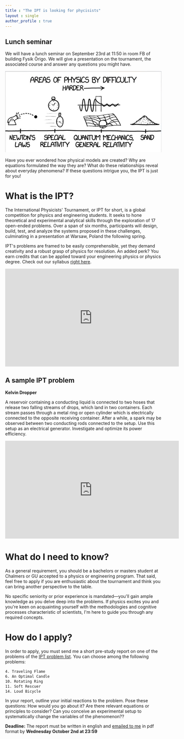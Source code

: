 ```yaml
---
title : "The IPT is looking for phycisists"
layout : single
author_profile : true
---
```

## **Lunch seminar**
We will have a lunch seminar on September 23rd at 11:50 in room FB of building Fysik Örigo. We will give a presentation on the tournament, the associated course and answer any questions you might have.

![What they never tell you during undergrad](../assets/images/physics-hardness-meme.jpg)

Have you ever wondered how physical models are created? Why are equations formulated the way they are? What do these relationships reveal about everyday phenomena? If these questions intrigue you, the IPT is just for you!
# What is the IPT?
The International Physicists' Tournament, or IPT for short, is a global competition for physics and engineering students. It seeks to hone theoretical and experimental analytical skills through the exploration of 17 open-ended problems. Over a span of six months, participants will design, build, test, and analyze the systems proposed in these challenges, culminating in a presentation at Warsaw, Poland the following spring.

IPT's problems are framed to be easily comprehensible, yet they demand creativity and a robust grasp of physics for resolution. An added perk? You earn credits that can be applied toward your engineering physics or physics degree. Check out our syllabus [right here](../assets/IPT_course_syllabus.pdf).

<iframe width="560" height="315" src="https://www.youtube.com/embed/kD28edrq_dY?si=GdP843nQ9DkJ6LVp" title="YouTube video player" frameborder="0" allow="accelerometer; autoplay; clipboard-write; encrypted-media; gyroscope; picture-in-picture; web-share" referrerpolicy="strict-origin-when-cross-origin" allowfullscreen></iframe>

## A sample IPT problem
**Kelvin Dropper**

A reservoir containing a conducting liquid is connected to two hoses that release two falling streams of drops, which land in two containers. Each stream passes through a metal ring or open cylinder which is electrically connected to the opposite receiving container. After a while, a spark may be observed between two conducting rods connected to the setup. Use this setup as an electrical generator. Investigate and optimize its power efficiency.

<iframe width="560" height="315" src="https://www.youtube.com/embed/rv4MjaF_wow?si=JBluPDYosJk3Kub7" title="YouTube video player" frameborder="0" allow="accelerometer; autoplay; clipboard-write; encrypted-media; gyroscope; picture-in-picture; web-share" referrerpolicy="strict-origin-when-cross-origin" allowfullscreen></iframe>

# What do I need to know?

As a general requirement, you should be a bachelors or masters student at Chalmers or GU accepted to a physics or engineering program. That said, feel free to apply if you are enthusiastic about the tournament and think you can bring another perspective to the table.

No specific seniority or prior experience is mandated—you'll gain ample knowledge as you delve deep into the problems. If physics excites you and you're keen on acquainting yourself with the methodologies and cognitive processes characteristic of scientists, I'm here to guide you through any required concepts.

# How do I apply?

In order to apply, you must send me a short pre-study report on one of the problems of the [IPT problem list](https://iptnet.info/problems/). You can choose among the following problems:

    4. Traveling Flame  
    6. An Optimal Candle
    10. Rotating Ring
    11. Soft Rescuer
    14. Loud Bicycle 

In your report, outline your initial reactions to the problem. Pose these questions: How would you go about it? Are there relevant equations or principles to consider? Can you conceive an experimental setup to systematically change the variables of the phenomenon??

**Deadline:** The report must be written in english and [emailed to me](mailto:victor.gonzalez@physics.gu.se) in pdf format by **Wednesday October 2nd at 23:59**
